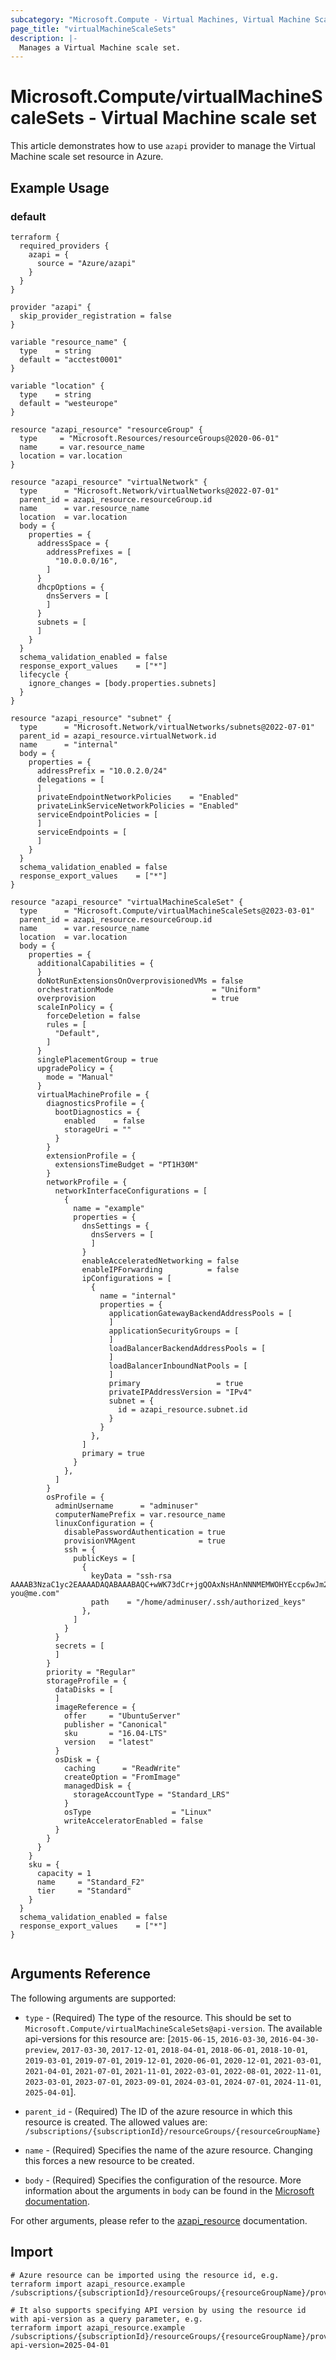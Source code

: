 ```yaml
---
subcategory: "Microsoft.Compute - Virtual Machines, Virtual Machine Scale Sets"
page_title: "virtualMachineScaleSets"
description: |-
  Manages a Virtual Machine scale set.
---
```


# Microsoft.Compute/virtualMachineScaleSets - Virtual Machine scale set

This article demonstrates how to use `azapi` provider to manage the Virtual Machine scale set resource in Azure.



## Example Usage

### default

```hcl
terraform {
  required_providers {
    azapi = {
      source = "Azure/azapi"
    }
  }
}

provider "azapi" {
  skip_provider_registration = false
}

variable "resource_name" {
  type    = string
  default = "acctest0001"
}

variable "location" {
  type    = string
  default = "westeurope"
}

resource "azapi_resource" "resourceGroup" {
  type     = "Microsoft.Resources/resourceGroups@2020-06-01"
  name     = var.resource_name
  location = var.location
}

resource "azapi_resource" "virtualNetwork" {
  type      = "Microsoft.Network/virtualNetworks@2022-07-01"
  parent_id = azapi_resource.resourceGroup.id
  name      = var.resource_name
  location  = var.location
  body = {
    properties = {
      addressSpace = {
        addressPrefixes = [
          "10.0.0.0/16",
        ]
      }
      dhcpOptions = {
        dnsServers = [
        ]
      }
      subnets = [
      ]
    }
  }
  schema_validation_enabled = false
  response_export_values    = ["*"]
  lifecycle {
    ignore_changes = [body.properties.subnets]
  }
}

resource "azapi_resource" "subnet" {
  type      = "Microsoft.Network/virtualNetworks/subnets@2022-07-01"
  parent_id = azapi_resource.virtualNetwork.id
  name      = "internal"
  body = {
    properties = {
      addressPrefix = "10.0.2.0/24"
      delegations = [
      ]
      privateEndpointNetworkPolicies    = "Enabled"
      privateLinkServiceNetworkPolicies = "Enabled"
      serviceEndpointPolicies = [
      ]
      serviceEndpoints = [
      ]
    }
  }
  schema_validation_enabled = false
  response_export_values    = ["*"]
}

resource "azapi_resource" "virtualMachineScaleSet" {
  type      = "Microsoft.Compute/virtualMachineScaleSets@2023-03-01"
  parent_id = azapi_resource.resourceGroup.id
  name      = var.resource_name
  location  = var.location
  body = {
    properties = {
      additionalCapabilities = {
      }
      doNotRunExtensionsOnOverprovisionedVMs = false
      orchestrationMode                      = "Uniform"
      overprovision                          = true
      scaleInPolicy = {
        forceDeletion = false
        rules = [
          "Default",
        ]
      }
      singlePlacementGroup = true
      upgradePolicy = {
        mode = "Manual"
      }
      virtualMachineProfile = {
        diagnosticsProfile = {
          bootDiagnostics = {
            enabled    = false
            storageUri = ""
          }
        }
        extensionProfile = {
          extensionsTimeBudget = "PT1H30M"
        }
        networkProfile = {
          networkInterfaceConfigurations = [
            {
              name = "example"
              properties = {
                dnsSettings = {
                  dnsServers = [
                  ]
                }
                enableAcceleratedNetworking = false
                enableIPForwarding          = false
                ipConfigurations = [
                  {
                    name = "internal"
                    properties = {
                      applicationGatewayBackendAddressPools = [
                      ]
                      applicationSecurityGroups = [
                      ]
                      loadBalancerBackendAddressPools = [
                      ]
                      loadBalancerInboundNatPools = [
                      ]
                      primary                 = true
                      privateIPAddressVersion = "IPv4"
                      subnet = {
                        id = azapi_resource.subnet.id
                      }
                    }
                  },
                ]
                primary = true
              }
            },
          ]
        }
        osProfile = {
          adminUsername      = "adminuser"
          computerNamePrefix = var.resource_name
          linuxConfiguration = {
            disablePasswordAuthentication = true
            provisionVMAgent              = true
            ssh = {
              publicKeys = [
                {
                  keyData = "ssh-rsa AAAAB3NzaC1yc2EAAAADAQABAAABAQC+wWK73dCr+jgQOAxNsHAnNNNMEMWOHYEccp6wJm2gotpr9katuF/ZAdou5AaW1C61slRkHRkpRRX9FA9CYBiitZgvCCz+3nWNN7l/Up54Zps/pHWGZLHNJZRYyAB6j5yVLMVHIHriY49d/GZTZVNB8GoJv9Gakwc/fuEZYYl4YDFiGMBP///TzlI4jhiJzjKnEvqPFki5p2ZRJqcbCiF4pJrxUQR/RXqVFQdbRLZgYfJ8xGB878RENq3yQ39d8dVOkq4edbkzwcUmwwwkYVPIoDGsYLaRHnG+To7FvMeyO7xDVQkMKzopTQV8AuKpyvpqu0a9pWOMaiCyDytO7GGN you@me.com"
                  path    = "/home/adminuser/.ssh/authorized_keys"
                },
              ]
            }
          }
          secrets = [
          ]
        }
        priority = "Regular"
        storageProfile = {
          dataDisks = [
          ]
          imageReference = {
            offer     = "UbuntuServer"
            publisher = "Canonical"
            sku       = "16.04-LTS"
            version   = "latest"
          }
          osDisk = {
            caching      = "ReadWrite"
            createOption = "FromImage"
            managedDisk = {
              storageAccountType = "Standard_LRS"
            }
            osType                  = "Linux"
            writeAcceleratorEnabled = false
          }
        }
      }
    }
    sku = {
      capacity = 1
      name     = "Standard_F2"
      tier     = "Standard"
    }
  }
  schema_validation_enabled = false
  response_export_values    = ["*"]
}


```



## Arguments Reference

The following arguments are supported:

* `type` - (Required) The type of the resource. This should be set to `Microsoft.Compute/virtualMachineScaleSets@api-version`. The available api-versions for this resource are: [`2015-06-15`, `2016-03-30`, `2016-04-30-preview`, `2017-03-30`, `2017-12-01`, `2018-04-01`, `2018-06-01`, `2018-10-01`, `2019-03-01`, `2019-07-01`, `2019-12-01`, `2020-06-01`, `2020-12-01`, `2021-03-01`, `2021-04-01`, `2021-07-01`, `2021-11-01`, `2022-03-01`, `2022-08-01`, `2022-11-01`, `2023-03-01`, `2023-07-01`, `2023-09-01`, `2024-03-01`, `2024-07-01`, `2024-11-01`, `2025-04-01`].

* `parent_id` - (Required) The ID of the azure resource in which this resource is created. The allowed values are:  
  `/subscriptions/{subscriptionId}/resourceGroups/{resourceGroupName}`

* `name` - (Required) Specifies the name of the azure resource. Changing this forces a new resource to be created.

* `body` - (Required) Specifies the configuration of the resource. More information about the arguments in `body` can be found in the [Microsoft documentation](https://learn.microsoft.com/en-us/azure/templates/Microsoft.Compute/virtualMachineScaleSets?pivots=deployment-language-terraform).

For other arguments, please refer to the [azapi_resource](https://registry.terraform.io/providers/Azure/azapi/latest/docs/resources/resource) documentation.

## Import

 ```shell
 # Azure resource can be imported using the resource id, e.g.
 terraform import azapi_resource.example /subscriptions/{subscriptionId}/resourceGroups/{resourceGroupName}/providers/Microsoft.Compute/virtualMachineScaleSets/{resourceName}
 
 # It also supports specifying API version by using the resource id with api-version as a query parameter, e.g.
 terraform import azapi_resource.example /subscriptions/{subscriptionId}/resourceGroups/{resourceGroupName}/providers/Microsoft.Compute/virtualMachineScaleSets/{resourceName}?api-version=2025-04-01
 ```
